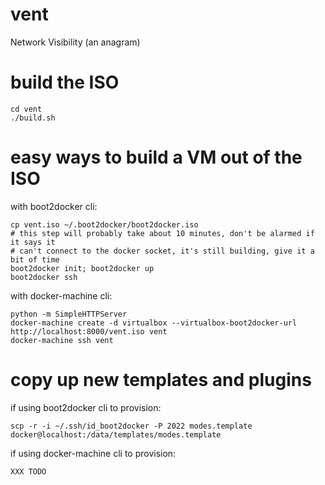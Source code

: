 vent
====

Network Visibility (an anagram)

build the ISO
====

```
cd vent
./build.sh
```

easy ways to build a VM out of the ISO
====

with boot2docker cli:

```
cp vent.iso ~/.boot2docker/boot2docker.iso
# this step will probably take about 10 minutes, don't be alarmed if it says it
# can't connect to the docker socket, it's still building, give it a bit of time
boot2docker init; boot2docker up
boot2docker ssh
```

with docker-machine cli:

```
python -m SimpleHTTPServer
docker-machine create -d virtualbox --virtualbox-boot2docker-url http://localhost:8000/vent.iso vent
docker-machine ssh vent
```

copy up new templates and plugins
====

if using boot2docker cli to provision:

```
scp -r -i ~/.ssh/id_boot2docker -P 2022 modes.template docker@localhost:/data/templates/modes.template
```

if using docker-machine cli to provision:

```
XXX TODO
```
